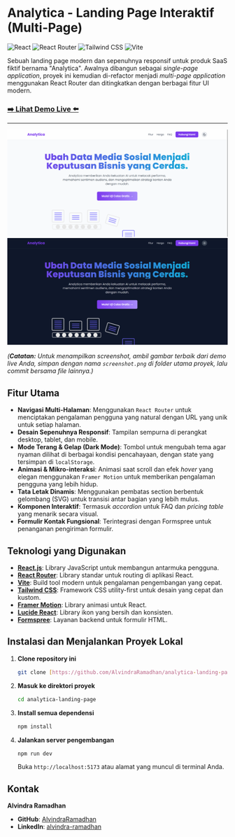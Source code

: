 # Analytica - Landing Page Interaktif (Multi-Page)

![React](https://img.shields.io/badge/React-20232A?style=for-the-badge&logo=react&logoColor=61DAFB)
![React Router](https://img.shields.io/badge/React_Router-CA4245?style=for-the-badge&logo=react-router&logoColor=white)
![Tailwind CSS](https://img.shields.io/badge/Tailwind_CSS-38B2AC?style=for-the-badge&logo=tailwind-css&logoColor=white)
![Vite](https://img.shields.io/badge/Vite-646CFF?style=for-the-badge&logo=vite&logoColor=white)

Sebuah landing page modern dan sepenuhnya responsif untuk produk SaaS fiktif bernama "Analytica". Awalnya dibangun sebagai _single-page application_, proyek ini kemudian di-refactor menjadi _multi-page application_ menggunakan React Router dan ditingkatkan dengan berbagai fitur UI modern.

### [**➡️ Lihat Demo Live ⬅️**](https://AlvindraRamadhan.github.io/analytica-landing-page)

---

![alt text](Screenshot1.png)
![alt text](Screenshot2.png)

_(**Catatan:** Untuk menampilkan screenshot, ambil gambar terbaik dari demo live Anda, simpan dengan nama `screenshot.png` di folder utama proyek, lalu commit bersama file lainnya.)_

## Fitur Utama

- **Navigasi Multi-Halaman**: Menggunakan `React Router` untuk menciptakan pengalaman pengguna yang natural dengan URL yang unik untuk setiap halaman.
- **Desain Sepenuhnya Responsif**: Tampilan sempurna di perangkat desktop, tablet, dan mobile.
- **Mode Terang & Gelap (Dark Mode)**: Tombol untuk mengubah tema agar nyaman dilihat di berbagai kondisi pencahayaan, dengan state yang tersimpan di `localStorage`.
- **Animasi & Mikro-interaksi**: Animasi saat scroll dan efek _hover_ yang elegan menggunakan `Framer Motion` untuk memberikan pengalaman pengguna yang lebih hidup.
- **Tata Letak Dinamis**: Menggunakan pembatas section berbentuk gelombang (SVG) untuk transisi antar bagian yang lebih mulus.
- **Komponen Interaktif**: Termasuk _accordion_ untuk FAQ dan _pricing table_ yang menarik secara visual.
- **Formulir Kontak Fungsional**: Terintegrasi dengan Formspree untuk penanganan pengiriman formulir.

## Teknologi yang Digunakan

- **[React.js](https://reactjs.org/)**: Library JavaScript untuk membangun antarmuka pengguna.
- **[React Router](https://reactrouter.com/)**: Library standar untuk routing di aplikasi React.
- **[Vite](https://vitejs.dev/)**: Build tool modern untuk pengalaman pengembangan yang cepat.
- **[Tailwind CSS](https://tailwindcss.com/)**: Framework CSS utility-first untuk desain yang cepat dan kustom.
- **[Framer Motion](https://www.framer.com/motion/)**: Library animasi untuk React.
- **[Lucide React](https://lucide.dev/)**: Library ikon yang bersih dan konsisten.
- **[Formspree](https://formspree.io/)**: Layanan backend untuk formulir HTML.

## Instalasi dan Menjalankan Proyek Lokal

1.  **Clone repository ini**
    ```sh
    git clone [https://github.com/AlvindraRamadhan/analytica-landing-page.git](https://github.com/AlvindraRamadhan/analytica-landing-page.git)
    ```
2.  **Masuk ke direktori proyek**
    ```sh
    cd analytica-landing-page
    ```
3.  **Install semua dependensi**
    ```sh
    npm install
    ```
4.  **Jalankan server pengembangan**
    ```sh
    npm run dev
    ```
    Buka `http://localhost:5173` atau alamat yang muncul di terminal Anda.

## Kontak

**Alvindra Ramadhan**

- **GitHub**: [AlvindraRamadhan](https://github.com/AlvindraRamadhan)
- **LinkedIn**: [alvindra-ramadhan](https://www.linkedin.com/in/alvindra-ramadhan)

